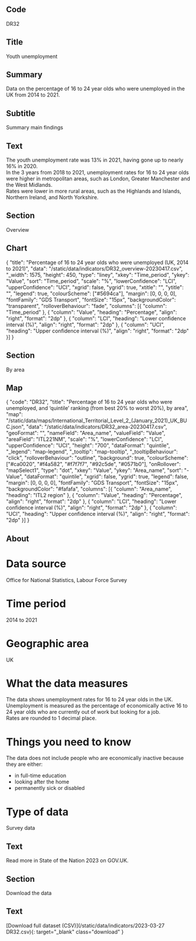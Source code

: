 ## Code
DR32

## Title
Youth unemployment

## Summary
Data on the percentage of 16 to 24 year olds who were unemployed in the UK from 2014 to 2021.

## Subtitle
Summary main findings

## Text
The youth unemployment rate was 13% in 2021, having gone up to nearly 16% in 2020.
<br>
In the 3 years from 2018 to 2021, unemployment rates for 16 to 24 year olds were higher in metropolitan areas, such as London, Greater Manchester and the West Midlands. 
<br>
Rates were lower in more rural areas, such as the Highlands and Islands, Northern Ireland, and North Yorkshire.


## Section
Overview

## Chart
{ "title": "Percentage of 16 to 24 year olds who were unemployed (UK, 2014 to 2021)", "data": "/static/data/indicators/DR32_overview-20230417.csv", "_width": 1575, "height": 450, "type": "liney", "xkey": "Time_period", "ykey": "Value", "sort": "Time_period", "scale": "%", "lowerConfidence": "LCI", "upperConfidence": "UCI", "xgrid": false, "ygrid": true, "xtitle": "", "ytitle": "", "legend": true, "colourScheme": ["#5694ca"], "margin": [0, 0, 0, 0], "fontFamily": "GDS Transport", "fontSize": "15px", "backgroundColor": "transparent", "rolloverBehaviour": "fade", "columns": [{ "column": "Time_period" }, { "column": "Value", "heading": "Percentage", "align": "right", "format": "2dp" }, { "column": "LCI", "heading": "Lower confidence interval (%)", "align": "right", "format": "2dp" }, { "column": "UCI", "heading": "Upper confidence interval (%)", "align": "right", "format": "2dp" }] }

## Section
By area

## Map
{ "code": "DR32", "title": "Percentage of 16 to 24 year olds who were unemployed, and ‘quintile’ ranking (from best 20% to worst 20%), by area", "map": "/static/data/maps/International_Territorial_Level_2_(January_2021)_UK_BUC.json", "data": "/static/data/indicators/DR32_area-20230417.csv", "geoFormat": "", "nameField": "Area_name", "valueField": "Value", "areaField": "ITL221NM", "scale": "%", "lowerConfidence": "LCI", "upperConfidence": "UCI", "height": "700", "dataFormat": "quintile", "_legend": "map-legend", "_tooltip": "map-tooltip", "_tooltipBehaviour": "click", "rolloverBehaviour": "outline", "background": true, "colourScheme": ["#ca0020", "#f4a582", "#f7f7f7", "#92c5de", "#0571b0"], "onRollover": "mapSelect1", "type": "dot", "xkey": "Value", "ykey": "Area_name", "sort": "-Value", "dataFormat": "quintile", "xgrid": false, "ygrid": true, "legend": false, "margin": [0, 0, 0, 0], "fontFamily": "GDS Transport", "fontSize": "15px", "backgroundColor": "#fafafa", "columns": [{ "column": "Area_name", "heading": "ITL2 region" }, { "column": "Value", "heading": "Percentage", "align": "right", "format": "2dp" }, { "column": "LCI", "heading": "Lower confidence interval (%)", "align": "right", "format": "2dp" }, { "column": "UCI", "heading": "Upper confidence interval (%)", "align": "right", "format": "2dp" }] }

## About
# Data source
Office for National Statistics, Labour Force Survey

# Time period
2014 to 2021

# Geographic area
UK

# What the data measures
The data shows unemployment rates for 16 to 24 year olds in the UK. 
<br>
Unemployment is measured as the percentage of economically active 16 to 24 year olds who are currently out of work but looking for a job. 
<br>
Rates are rounded to 1 decimal place.

# Things you need to know
The data does not include people who are economically inactive because they are either:

<ul class="govuk-list">
<li>in full-time education</li>
<li>looking after the home</li>
<li>permanently sick or disabled</li>
</ul>


# Type of data
Survey data

## Text
Read more in State of the Nation 2023 on GOV.UK.

## Section
Download the data

## Text
[Download full dataset (CSV)](/static/data/indicators/2023-03-27 DR32.csv){: target="_blank" class="download" }
